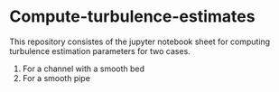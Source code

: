 # Compute-turbulence-estimates

This repository consistes of the jupyter notebook sheet for computing turbulence estimation parameters for two cases.
1) For a channel with a smooth bed
2) For a smooth pipe 
